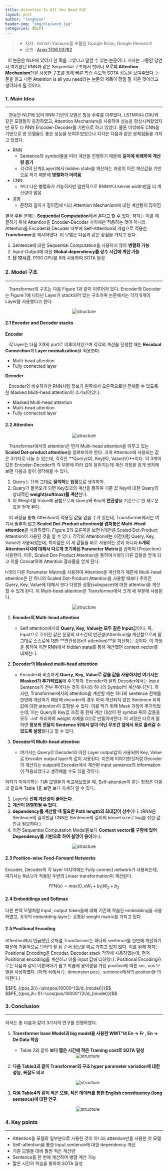 ```yaml
---
title: Attention Is All You Need 리뷰
layout: post
author: "JongHyun"
header-img: "img/nlp/word.jpg"
categories: [NLP]
---
```


> - 저자 : Ashish Vaswani를 포함한 Google Brain, Google Research
> - 링크 : [Arxiv.1706.03762](https://arxiv.org/abs/1706.03762)

&nbsp;&nbsp;이 논문은 NLP에 있어서 한 획을 그었다고 말할 수 있는 논문이다. 저자는 그동안 당연시 여겨졌던 RNN과 같은 Sequential 구조에서 벗어나 **오로지 Attention Mechanism**만을 사용한 구조를 통해 빠른 학습 속도와 SOTA 성능을 보여주었다. 논문을 읽고 나면 Attention is all you need라는 논문의 제목이 정말 잘 지은 것이라고 생각하게 될 것이다.

### 1. Main Idea

---

&nbsp;&nbsp; 한동안 NLP에 있어 RNN 기반의 모델은 항상 주류를 이루었다. LSTM이나 GRU와 같은 모델들이 등장하였고, Attention Mechanism을 사용하여 성능을 향상시켜왔었지만 모두 다 RNN Encoder-Decoder를 기반으로 하고 있었다. 물론 이밖에도 CNN을 기반으로 한 모델들도 좋은 성능을 보여주었었으나 각각은 다음과 같은 문제점들을 가지고 있었다.

- RNN
  - Sentence의 symbol들을 따라 계산을 진행하기 때문에 **길이에 비례하여 계산량 증가**
  - 각각의 단계(Layer)에서 hidden state를 계산하는 과정이 이전 계산값을 기반으로 하기 때문에 **병렬화가 어려움**
- CNN
  - 보다 나은 병렬화가 가능하지만 일반적으로 RNN보다 kernel width만큼 더 계산량이 많음
- 공통
  - 문장의 길이가 길어짐에 따라 Attention Mechanism에 대한 계산량이 많아짐

결국 주된 문제는 **Sequential Computation**에서 온다고 할 수 있다. 저자는 이를 해결하기 위해 Attention을 Encoder-Decoder 사이에만 적용하는 것이 아니라 Attention을 Encoder와 Decoder 내부에 Self-Attention의 개념으로 적용한 **Transformer**를 제시하였다. 이 모델은 다음과 같은 장점을 가지고 있다.

1. Sentence에 대한 Sequential Computation을 사용하지 않아 **병렬화 가능**
2. Input-Output에 대한 **Global dependency를 상수 시간에 계산 가능**
3. **단 12시간**, P100 GPU를 8개 사용하여 SOTA 달성

### 2. Model 구조

---

&nbsp;&nbsp; Transformer의 구조는 다음 Figure 1과 같이 이루어져 있다. Encoder와 Decoder는 Figure 1에 나타난 Layer가 stack되어 있는 구조이며 논문에서는 각각 6개의 Layer를 사용했다고 한다.

<center><img src="/img/nlp/arxiv1706_img1.png" alt="structure"></center>

#### 2.1 Encoder and Decoder stacks

**Encoder**

&nbsp;&nbsp; 각 layer는 다음 2개의 part로 이루어져있으며 각각의 계산을 진행할 때는 **Residual Connection**과 **Layer normalization**을 적용한다.

- Multi-head attention
- Fully connected layer

**Decoder**

&nbsp;&nbsp; Encoder와 비슷하지만 RNN처럼 정보가 왼쪽에서 오른쪽으로만 전해질 수 있도록 한 Masked Multi-head attention이 추가되어있다.

- Masked Multi-head attention
- Multi-head attention
- Fully connected layer

#### 2.2 Attention

<center><img src="/img/nlp/arxiv1706_img2.png" alt="structure"></center>

&nbsp;&nbsp; Transformer에서의 attention은 먼저 Multi-head attention을 이루고 있는 **Scaled Dot-product attention**을 살펴보아야 한다. 크게 Attention에 사용되는 값은 3가지로 나눌 수 있는데, 각각은 **Query(Q), Key(K), Value(V)**이다. 이 3개의 값은 Encoder-Decoder의 각 부분에 따라 값이 달라지는데 계산 과정을 쉽게 생각해보면 다음과 같이 생각해볼 수 있다.

1. Query는 단어 그대로 **질의하는 입장**으로 생각하자.
2. Query가 들어오게 되면 Key값과의 계산을 통하여 기준 값 Key에 대한 Query의 상대적인 **weight(softmax)를 계산**한다.
3. 이 Weight를 Value에 곱함으로써 Query와 Key의 **연관성**을 기준으로 한 새로운 값을 얻게 된다.

&nbsp;&nbsp; 이 과정을 통해 Attention이 적용된 값을 얻을 수가 있는데, Transformer에서는 여기서 멈추지 않고 **Scaled Dot-Product attention을 겹쳐놓은 Multi-Head attention**을 사용하였다. Figure 2의 오른쪽을 보면 h개만큼 Scaled Dot-Product Attention이 사용된 것을 알 수 있다. 각각의 Attention에는 이전처럼 Query, Key, Value가 사용되었는데, 차이점은 이 세 값들을 바로 사용하는 것이 아니라 **h개의 Attention각각에 대해서 다르게 초기화된 Parameter Matrix**를 곱하여 (Projection) 사용한다. 이후, Scaled Dot-Product Attention을 통하여 h개의 다른 값들을 얻게 되고 이를 Concat하여 Attention 결과물을 얻게 된다.

h개의 다른 Parameter Matrix를 사용하여 Attention을 계산하기 때문에 Multi-head attention은 단 하나의 Scaled Dot-Product Attention을 사용할 때보다 주어진 Query, Key, Value에 대해서 보다 다양한 상황(subspace)에 대한 attention을 계산할 수 있게 된다. 이 Multi-head attention은 Transformer에서 크게 세 부분에 사용된다.

<center><img src="/img/nlp/arxiv1706_img1.png" alt="structure"></center>

1. **Encoder의 Multi-head attention**

   - Self attention에서의 **Query, Key, Value는 모두 같은 Input**값이다. 즉, Input으로 주어진 같은 문장의 요소간의 연관성(Attention)을 계산함으로써 말그대로 스스로에 대한 **연관성(Self-attention)**을 계산하는 것이다. 이 과정을 통하여 이전 RNN에서 hidden state를 통해 계산했던 context vector를 대체한다.

2. **Decoder의 Masked multi-head attention**

   - Encoder와 비슷하게 **Query, Key, Value로 같을 값을 사용하지만 여기서는 Masked가 추가되있음**에 주목하자. Encoder와 달리 Decoder에서는 Input Sentence가 전부 주어지는 것이 아니라 하나의 Symbol씩 계산해나간다. 하지만, Transformer에서의 attention을 계산할 때는 하나의 sentence 전체를 한번에 계산하기 때문에 decoder의 경우 아직 계산되지 않은 Sentence 뒤쪽 값에 대한 attention이 포함될 수 있다. 이를 막기 위해 Mask 과정이 추가되었는데, 이는 Query와 Key값 과정 중 현재 계산 대상이 된 symbol 뒤의 값들을 모두 $-\inf$ 처리하여 weight 자체를 0으로 만들어버린다. 이 과정은 다르게 말하면 **정보의 전달이 Sentence 뒤에서 앞이 아닌 무조건 앞에서 뒤로 흘러갈 수 있도록 설정**했다고 할 수 있다.

3. **Decoder의 Multi-head attention**

   - 여기서는 Query로 Decoder의 이전 Layer output값이 사용되며 Key, Value로 Encoder output layer의 값이 사용된다. 이전에 이야기한것처럼 Decoder의 계산되는 output에 Encoder에서 계산된 input sentence의 information이 적용되었다고 생각해볼 수도 있을 것이다.

저자가 이야기하는 기존 모델들과 비교해보았을 때, Self-attention이 같는 장점은 다음과 같으며 Table 1을 보면 보다 자세히 알 수 있다.

1. Layer당 **전체 계산량이 줄어든다.**
2. **계산이 병렬화될 수 있다.**
3. **dependency를 계산할 때 필요한 Path length의 최대값이 상수**이다. (RNN은 Sentence의 길이만큼 CNN은 Sentence의 길이의 kernel size로 log를 취한 값만큼 필요하다.)
4. 이전 Sequential Computation Model들보다 **Context vector를 구함에 있어 Dependency를 기반으로 하여 설명이 용이**하다.

<center><img src="/img/nlp/arxiv1706_img3.png" alt="structure"></center>

#### 2.3 Position-wise Feed-Forward Networks

Encoder, Decoder의 각 layer 마지막에는 Fully connect network가 사용되는데, 여기서는 ReLU가 적용된 두번의 Linear transformation이 계산된다.

$$\text{FFN}(x) = max(0,xW_1+b_1)W_2+b_2$$

#### 2.4 Embeddings and Softmax

다른 번역 모델처럼 Input, output token들에 대해 기존에 학습된 embedding을 사용하였고, 각각의 embedding layer는 공통된 weight matrix를 가지고 있다.

#### 2.5 Positional Encoding

Attention에서 언급했던 것처럼 Transformer는 하나의 sentence를 한번에 계산하기 때문에 기본적으로 단어의 앞 뒤 순서 정보를 따로 가지고 있지 않다. 이를 위해 저자는 Positional Encoding을 Encoder, Decoder stack 각각에 사용하였는데, 먼저 Positional encoding을 계산하고 이를 input 값에 더하였다. Positional Encoding으로는 다음과 같이 이론화하기 쉽고 학습에 용이성을 가진 position에 따른 $\sin$, $\cos$모델을 사용하였다. (아래 식에서 $i$는 dimension $pos$는 sentence에서의 position을 의미한다.)

<p>
$$PE_{(pos,2i)}=\sin(pos/10000^{2i/d_{model}})$$
$$PE_{(pos,2i+1)}=\cos(pos/10000^{2i/d_{model}})$$
</p>

### 3. Conclusion

---

저자는 총 다음과 같이 3가지의 연구를 진행하였다.

1. **Transformer base Model과 big model을 사용한 WMT’14 En → Fr , En → De Data 학습**

   - Table 2와 같이 **보다 짧은 시간에 적은 Training cost로 SOTA 달성**

   <center><img src="/img/nlp/arxiv1706_img4.png" alt="structure"></center>

2. **다음 Table3과 같이 Transformer의 구조 hyper parameter variation에 대한 성능, 복잡도 비교**

   <center><img src="/img/nlp/arxiv1706_img5.png" alt="structure"></center>

3. **다음 Table4와 같이 작은 모델, 적은 데이터를 통한 English constituency (long sentence)에 대한 연구**

   <center><img src="/img/nlp/arxiv1706_img6.png" alt="structure"></center>

### 4. Key points

---

- Attention을 모델의 일부분으로 사용한 것이 아니라 attention만을 사용한 첫 모델
- Self-attention을 통한 Input sentence에 대한 dependency 계산
- 기존 모델들 대비 훨씬 적은 계산량
- Sentence를 한 번에 계산하여 병렬 계산 가능
- 짧은 시간의 학습을 통하여 SOTA 달성
